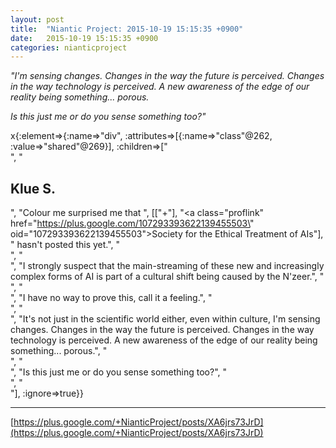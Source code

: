 ```yaml
---
layout: post
title:  "Niantic Project: 2015-10-19 15:15:35 +0900"
date:   2015-10-19 15:15:35 +0900
categories: nianticproject
---
```

*"I'm sensing changes. Changes in the way the future is perceived. Changes in the way technology is perceived. A new awareness of the edge of our reality being something... porous.*

*Is this just me or do you sense something too?"*

x{:element=>{:name=>"div", :attributes=>[{:name=>"class"@262, :value=>"shared"@269}], :children=>["<br />", "<h2>Klue S.</h2>", "Colour me surprised me that ", [["+"], "<a class=\"proflink\" href=\"https://plus.google.com/107293393622139455503\" oid=\"107293393622139455503\">Society for the Ethical Treatment of AIs</a>"], " hasn't posted this yet.", "<br />", "<br />", "I strongly suspect that the main-streaming of these new and increasingly complex forms of AI is part of a cultural shift being caused by the N'zeer.", "<br />", "<br />", "I have no way to prove this, call it a feeling.", "<br />", "<br />", "It's not just in the scientific world either, even within culture, I'm sensing changes. Changes in the way the future is perceived. Changes in the way technology is perceived. A new awareness of the edge of our reality being something... porous.", "<br />", "<br />", "Is this just me or do you sense something too?", "<br />", "<br />"], :ignore=>true}}
- - -
[https://plus.google.com/+NianticProject/posts/XA6jrs73JrD](https://plus.google.com/+NianticProject/posts/XA6jrs73JrD)

